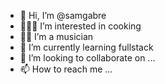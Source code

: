 - 👋 Hi, I’m @samgabre
- 👀👨‍🍳 I’m interested in cooking
- 🎼🎹 I’m a musician
- 🌱 I’m currently learning fullstack
- 💞️ I’m looking to collaborate on ...
- 📫 How to reach me ...

<!---
samgabre/samgabre is a ✨ special ✨ repository because its `README.md` (this file) appears on your GitHub profile.
You can click the Preview link to take a look at your changes.
--->
